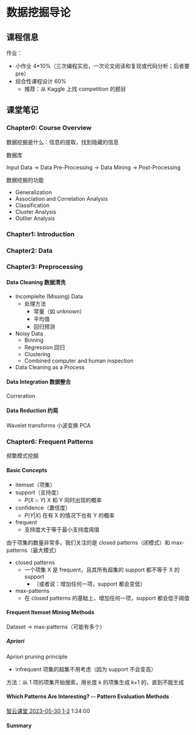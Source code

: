 # 数据挖掘导论


## 课程信息
作业：
* 小作业 4*10%（三次编程实验，一次论文阅读和复现或代码分析；后者要 pre）
* 综合性课程设计 60%
    - 推荐：从 Kaggle 上找 competition 的题目

## 课堂笔记
### Chapter0: Course Overview
数据挖掘是什么：信息的提取，找到隐藏的信息

数据库

Input Data -> Data Pre-Processing -> Data Mining -> Post-Processing

数据挖掘的功能
* Generalization
* Association and Correlation Analysis
* Classification
* Cluster Analysis
* Outlier Analysis

### Chapter1: Introduction
### Chapter2: Data
### Chapter3: Preprocessing
#### Data Cleaning 数据清洗
* Incomplelte (Missing) Data
    - 处理方法
        + 常量（如 unknown）
        + 平均值
        + 回归预测
* Noisy Data
    - Binning
    - Regression 回归
    - Clustering
    - Combined computer and human inspection
* Data Cleaning as a Process

#### Data Integration 数据整合

Correration

#### Data Reduction 约简
Wavelet transforms 小波变换
PCA

### Chapter6: Frequent Patterns
频繁模式挖掘

#### Basic Concepts
* itemset（项集）
* support（支持度）
    - $P(X\cap Y)$ X 和 Y 同时出现的概率
* confidence（置信度）
    - $P(Y|X)$ 在有 X 的情况下也有 Y 的概率
* frequent
    - 支持度大于等于最小支持度阈值

由于项集的数量非常多，我们关注的是 closed patterns（闭模式）和 max-patterns（最大模式）
* closed patterns
    - 一个项集 X 是 frequent，且其所有超集的 support 都不等于 X 的 support
        + （或者说：增加任何一项，support 都会变低）
* max-patterns
    - 在 closed patterns 的基础上，增加任何一项，support 都会低于阈值

#### Frequent Itemset Mining Methods
Dataset -> max-patterns（可能有多个）

##### Apriori
Apriori pruning principle
* infrequent 项集的超集不用考虑（因为 support 不会变高）

方法：从 1 项的项集开始搜索，用长度 k 的项集生成 k+1 的，直到不能生成

#### Which Patterns Are Interesting? -- Pattern Evaluation Methods
[智云课堂 2023-05-30 1-2](https://classroom.zju.edu.cn/livingpage?course_id=50744&sub_id=869974) 1:24:00

#### Summary